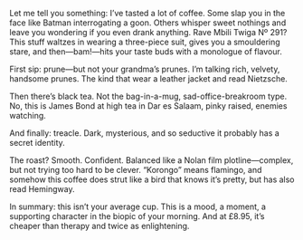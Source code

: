 Let me tell you something: I’ve tasted a lot of coffee. Some slap you in the face like Batman interrogating a goon. Others whisper sweet nothings and leave you wondering if you even drank anything. Rave Mbili Twiga Nº 291? This stuff waltzes in wearing a three-piece suit, gives you a smouldering stare, and then—bam!—hits your taste buds with a monologue of flavour.

First sip: prune—but not your grandma’s prunes. I’m talking rich, velvety, handsome prunes. The kind that wear a leather jacket and read Nietzsche.

Then there’s black tea. Not the bag-in-a-mug, sad-office-breakroom type. No, this is James Bond at high tea in Dar es Salaam, pinky raised, enemies watching.

And finally: treacle. Dark, mysterious, and so seductive it probably has a secret identity.

The roast? Smooth. Confident. Balanced like a Nolan film plotline—complex, but not trying too hard to be clever. “Korongo” means flamingo, and somehow this coffee does strut like a bird that knows it’s pretty, but has also read Hemingway.

In summary: this isn’t your average cup. This is a mood, a moment, a supporting character in the biopic of your morning. And at £8.95, it’s cheaper than therapy and twice as enlightening.